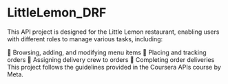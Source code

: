 # LittleLemon_DRF
This API project is designed for the Little Lemon restaurant, enabling users with different roles to manage various tasks, including:

📌 Browsing, adding, and modifying menu items
📌 Placing and tracking orders
📌 Assigning delivery crew to orders
📌 Completing order deliveries
This project follows the guidelines provided in the Coursera APIs course by Meta.
